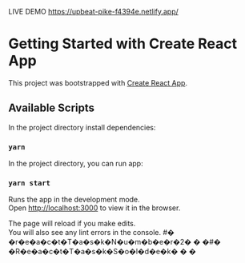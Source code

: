 LIVE DEMO https://upbeat-pike-f4394e.netlify.app/

# Getting Started with Create React App

This project was bootstrapped with [Create React App](https://github.com/facebook/create-react-app).

## Available Scripts

In the project directory install dependencies:

### `yarn`

In the project directory, you can run app:

### `yarn start`

Runs the app in the development mode.\
Open [http://localhost:3000](http://localhost:3000) to view it in the browser.

The page will reload if you make edits.\
You will also see any lint errors in the console.
#� �r�e�a�c�t�T�a�s�k�N�u�m�b�e�r�2�
�
�#� �R�e�a�c�t�T�a�s�k�S�o�l�d�e�k�
�
�
